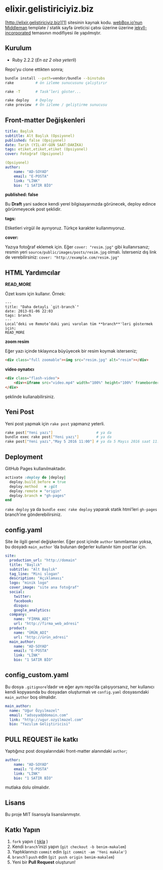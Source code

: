 # elixir.gelistiriciyiz.biz

[http://elixir.gelistiriciyiz.biz][1] sitesinin
kaynak kodu. [webBox.io’nun][2] [Middleman][3] template / statik
sayfa üreticisi çatısı üzerine üzerine [jekyll-incorporated][4]
temasının modifiyesi ile yapılmıştır.


## Kurulum

* Ruby 2.2.2 (*En az 2 olsa yeterli*)

Repo’yu clone ettikten sonra;

```bash
bundle install --path=vendor/bundle --binstubs
rake          # ön izleme sunucusunu çalıştırır

rake -T       # Task’leri göster...

rake deploy   # Deploy
rake preview  # Ön izleme / geliştirme sunucusu
```

## Front-matter Değişkenleri

```yaml
title: Başlık
subtitle: Alt Başlık (Opsiyonel)
published: false (Opsiyonel)
date: Tarih (YIL-AY-GÜN SAAT:DAKİKA)
tags: etiket,etiket,etiket (Opsiyonel)
cover: Fotoğraf (Opsiyonel)

(Opsiyonel)
author:
    name: "AD-SOYAD"
    email: "E-POSTA"
    link: "LİNK"
    bio: "1 SATIR BİO"
```

**published: false**

Bu **Draft** yani sadece kendi yerel bilgisayarınızda görünecek,
deploy edince görünmeyecek post şeklidir.

**tags:**

Etiketleri virgül ile ayırıyoruz. Türkçe karakter kullanmıyoruz.

**cover:**

Yazıya fotoğraf eklemek için. Eğer `cover: "resim.jpg"` gibi
kullanırsanız; resmin yeri `source/public/images/posts/resim.jpg`
olmalı. İsterseniz dış link de verebilirsiniz:
`cover: "http://example.com/resim.jpg"`


## HTML Yardımcılar

**READ_MORE**

Özet kısmı için kullanır. Örnek:

    ---
    title: "Daha detaylı `git-branch`"
    date: 2013-01-06 22:03
    tags: branch
    ---
    Local’deki ve Remote’daki yani varolan tüm **branch**'leri göstermek 
    için;
    READ_MORE
    

**zoom resim**

Eğer yazı içinde tıklayınca büyüyecek bir resim koymak isterseniz;

```html
<div class="full zoomable"><img src="resim.jpg" alt="resim"></div>
```

**video oynatıcı**

```html
<div class="flash-video">
    <div><iframe src="video.mp4" width="100%" height="100%" frameborder="0"></iframe></div>
</div>
```

şeklinde kullanabilirsiniz.


## Yeni Post

Yeni post yapmak için `rake post` yapmanız yeterli.

```bash
rake post["Yeni yazı"]                    # ya da
bundle exec rake post["Yeni yazı"]        # ya da
rake post["Yeni yazı","May 5 2016 11:00"] # ya da 5 Mayıs 2016 saat 11:00 için
```

## Deployment

GitHub Pages kullanılmaktadır.

```ruby
activate :deploy do |deploy|
  deploy.build_before = true
  deploy.method   = :git
  deploy.remote = "origin"
  deploy.branch = "gh-pages"
end
```

`rake deploy` ya da `bundle exec rake deploy` yaparak statik 
html’leri `gh-pages` branch’ine gönderebilirsiniz.


## config.yaml

Site ile ilgili genel değişkenler. Eğer post içinde `author` tanımlaması
yoksa, bu dosyadı `main_author` ’da bulunan değerler kullanılır tüm
post’lar için.

```yaml
site:
  production_url: "http://domain"
  title: "Başlık"
  subtitle: "Alt Başlık"
  tag_line: "Mini slogan"
  description: "Açıklaması"
  logo: "minik logo"
  cover_image: "site ana fotoğraf"
  social:
    twitter: 
    facebook:
    disqus:
    google_analytics:
  company:
    name: "FİRMA_ADI"
    url: "http://firma_web_adresi"
  product:
    name: "ÜRÜN_ADI"
    url: "http://ürün_adresi"
  main_author:
    name: "AD-SOYAD"
    email: "E-POSTA"
    link: "LİNK"
    bio: "1 SATIR BİO"
```

## config_custom.yaml

Bu dosya `.gitignore`’dadır ve eğer aynı repo’da çalışıyorsanız, her kullanıcı
kendi kopyasında bu dosyadan oluşturmalı ve `config.yaml` dosyasındaki `main_author`
boş olmalıdır.

```yaml
main_author:
  name: "Uğur Özyılmazel"
  email: "adsoyad@domain.com"
  link: "http://ugur.ozyilmazel.com"
  bio: "Yazılım Geliştiricisi"
```

## PULL REQUEST ile katkı

Yaptığınız post dosyalarındaki front-matter alanındaki `author`;

```yaml
author:
    name: "AD-SOYAD"
    email: "E-POSTA"
    link: "LİNK"
    bio: "1 SATIR BİO"
```

mutlaka dolu olmalıdır.

## Lisans

Bu proje MIT lisansıyla lisanslanmıştır.

## Katkı Yapın

1. `fork` yapın ( [tıkla](https://github.com/gelistiriciyiz-biz/elixir.gelistiriciyiz.biz/fork) )
2. Kendi `branch`’inizi yapın (`git checkout -b benim-makalem`)
3. Yaptıklarınızı `commit` edin (`git commit -am 'Yeni makale'`)
4. `branch`’i `push` edin (`git push origin benim-makalem`)
5. Yeni bir **Pull Request** oluşturun!



[1]: http://elixir.gelistiriciyiz.biz
[2]: https://github.com/webBoxio/middleman-boilerplate-template
[3]: https://middlemanapp.com/
[4]: https://github.com/kippt/jekyll-incorporated
